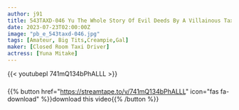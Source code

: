 ```yaml
---
author: j91
title: 543TAXD-046 Yu The Whole Story Of Evil Deeds By A Villainous Taxi Driver Part.46 (Yuna Mitake)
date: 2023-07-23T02:00:00Z
image: "pb_e_543taxd-046.jpg"
tags: [Amateur, Big Tits,Creampie,Gal]
maker: [Closed Room Taxi Driver]
actress: [Yuna Mitake]
---
```



{{< youtubepl 741mQ134bPhALLL >}}
###

{{% button href="https://streamtape.to/v/741mQ134bPhALLL" icon="fas fa-download" %}}download this video{{% /button %}}

